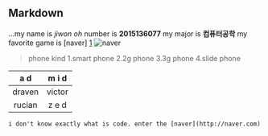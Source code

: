 Markdown
-----
...my name is *jiwon oh*
number is **2015136077**
my major is **컴퓨터공학**
my favorite game is [naver]
[1]
![naver](http://imgnews.naver.net/image/347/2016/05/26/2016052615514349777_20160526155454_1_99_20160526160609.jpg?type=w540)
>phone kind
1.smart phone
2.2g phone
3.3g phone
4.slide phone

|  a  d  |  m i d |
|:------:|:------:|
| draven | victor |
| rucian | z e d  |


`i don't know exactly what is code. enter the [naver](http://naver.com)`

[1]: http://naver.com


